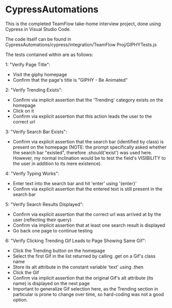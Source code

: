 # CypressAutomations

This is the completed TeamFlow take-home interview project, done using Cypress in Visual Studio Code.

The code itself can be found in CypressAutomations/cypress/integration/TeamFlow Proj/GIPHYTests.js

The tests contained within are as follows: 

1: "Verify Page Title":
  - Visit the giphy homepage
  - Confirm that the page's title is "GIPHY - Be Animated"
  
2: "Verify Trending Exists":
  - Confirm via implicit assertion that the 'Trending' category exists on the homepage
  - Click on it
  - Confirm via explicit assertion that this action leads the user to the correct url
  
3: "Verify Search Bar Exists":
  - Confirm via explicit assertion that the search bar (identified by class) is present on the homepage (NOTE: the prompt specifically
  asked whether the search bar "existed", therefore .should('exist') was used here. However, my normal inclination would be to test the field's
  VISIBILITY to the user in addition to its mere existence). 
  
4: "Verify Typing Works":
  - Enter text into the search bar and hit 'enter' using '{enter}'
  - Confirm via explicit assertion that the entered text is still present in the search bar
  
5: "Verify Search Results Displayed":
  - Confirm via explicit assertion that the correct url was arrived at by the user (reflecting their query)
  - Confirm via implicit assertion that at least one search result is displayed
  - Go back one page to continue testing
  
6: "Verify Clicking Trending Gif Leads to Page Showing Same Gif":
  - Click the Trending button on the homepage
  - Select the first Gif in the list returned by calling .get on a Gif's class name
  - Store its alt attribute in the constant variable 'text' using .then
  - Click the Gif
  - Confirm via implicit assertion that the original Gif's alt attribute (its name) is displayed on the next page
  - Important to generalize Gif selection here, as the Trending section in particular is prone to change over time, so hard-coding
  was not a good option. 
